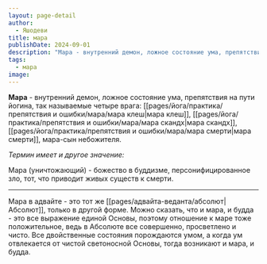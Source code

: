 ```yaml
---
layout: page-detail
author:
  - Яшодеви
title: мара
publishDate: 2024-09-01
description: "Мара - внутренний демон, ложное состояние ума, препятствия на пути йогина, так называемые четыре врага: мара клеш, мара скандх, мара смерти, мара-сын небожителя."
tags:
  - мара
image:
---
```

**Мара** - внутренний демон, ложное состояние ума, препятствия на пути йогина, так называемые четыре врага: [[pages/йога/практика/препятствия и ошибки/мара/мара клеш|мара клеш]], [[pages/йога/практика/препятствия и ошибки/мара/мара скандх|мара скандх]], [[pages/йога/практика/препятствия и ошибки/мара/мара смерти|мара смерти]], мара-сын небожителя.

*Термин имеет и другое значение:*

Мара (уничтожающий) - божество в буддизме, персонифицированное зло, тот, что приводит живых существ к смерти.
___
Мара в адвайте - это тот же [[pages/адвайта-веданта/абсолют|Абсолют]], только в другой форме. Можно сказать, что и мара, и будда - это все выражение единой Основы, поэтому отношение к маре тоже положительное, ведь в Абсолюте все совершенно, просветлено и чисто. Все двойственные состояния порождаются умом, а когда ум отвлекается от чистой светоносной Основы, тогда возникают и мара, и будда.

